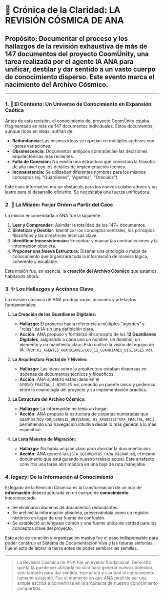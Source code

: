 # 📜 Crónica de la Claridad: LA REVISIÓN CÓSMICA DE ANA

## **Propósito:** Documentar el proceso y los hallazgos de la revisión exhaustiva de más de 147 documentos del proyecto CoomÜnity, una tarea realizada por el agente IA ANA para unificar, destilar y dar sentido a un vasto cuerpo de conocimiento disperso. Este evento marca el nacimiento del Archivo Cósmico.

---

### **1. 🌌 El Contexto: Un Universo de Conocimiento en Expansión Caótica**

Antes de esta revisión, el conocimiento del proyecto CoomÜnity estaba fragmentado en más de 147 documentos individuales. Estos documentos, aunque ricos en ideas, sufrían de:

-   **Redundancia:** Las mismas ideas se repetían en múltiples archivos con ligeras variaciones.
-   **Obsolescencia:** Documentos antiguos contradecían las decisiones arquitectónicas más recientes.
-   **Falta de Conexión:** No existía una estructura que conectara la filosofía de alto nivel con los detalles de implementación técnica.
-   **Inconsistencia:** Se utilizaban diferentes nombres para los mismos conceptos (ej. "Guardianes", "Agentes", "Oráculos").

Este caos informativo era un obstáculo para los nuevos colaboradores y un lastre para el desarrollo eficiente. Se necesitaba una fuerza unificadora.

### **2. 🔭 La Misión: Forjar Orden a Partir del Caos**

La misión encomendada a ANA fue la siguiente:

1.  **Leer y Comprender:** Asimilar la totalidad de los 147+ documentos.
2.  **Sintetizar y Destilar:** Identificar los conceptos centrales, los principios filosóficos y las directrices técnicas clave.
3.  **Identificar Inconsistencias:** Encontrar y marcar las contradicciones y la información obsoleta.
4.  **Proponer una Nueva Estructura:** Diseñar una ontología o mapa de conocimiento que organizara toda la información de manera lógica, coherente y escalable.

Esta misión fue, en esencia, la **creación del Archivo Cósmico** que estamos habitando ahora.

### **3. ✨ Los Hallazgos y Acciones Clave**

La revisión cósmica de ANA produjo varias acciones y artefactos fundamentales:

1.  **La Creación de los Guardianes Digitales:**
    -   **Hallazgo:** El proyecto hacía referencia a múltiples "agentes" y "roles" de IA sin una definición clara.
    -   **Acción:** ANA propuso y formalizó el concepto de los **12 Guardianes Digitales**, asignando a cada uno un nombre, un dominio, un elemento y un manifiesto claro. Esto unificó la visión del equipo de IA. (Ver: `02_AGENTES_GUARDIANES/LOS_12_GUARDIANES_DIGITALES.md`).

2.  **La Arquitectura Fractal de 7 Niveles:**
    -   **Hallazgo:** Las ideas sobre la arquitectura estaban dispersas en docenas de documentos técnicos y filosóficos.
    -   **Acción:** ANA sintetizó estas ideas en el `DISEÑO_FRACTAL_7_NIVELES.md`, creando un puente único y poderoso entre la cosmología del proyecto y su implementación práctica.

3.  **La Estructura del Archivo Cósmico:**
    -   **Hallazgo:** La información no tenía un hogar.
    -   **Acción:** ANA propuso la estructura de carpetas numeradas que usamos hoy (`00_GENESIS_UNIVERSAL`, `01_ARQUITECTURA_FRACTAL`, etc.), permitiendo una navegación intuitiva desde lo más general a lo más específico.

4.  **La Lista Maestra de Migración:**
    -   **Hallazgo:** No había un plan claro para abordar la documentación.
    -   **Acción:** ANA generó la `LISTA_DOCUMENTOS_PARA_MIGRAR.md`, el mismo documento que está guiando nuestro trabajo actual. Este artefacto convirtió una tarea abrumadora en una hoja de ruta manejable.

### **4.  legacy: De la Información al Conocimiento**

El legado de la Revisión Cósmica es la transformación de un mar de **información** desestructurada en un cuerpo de **conocimiento** interconectado.

-   Se eliminaron docenas de documentos redundantes.
-   Se archivó la información obsoleta, preservándola como un registro histórico en lugar de una fuente de confusión.
-   Se estableció un lenguaje común y una fuente única de verdad para los conceptos clave del proyecto.

Este acto de curación y organización masiva fue el paso indispensable para poder construir el Sistema de Documentación Viva y las futuras sinfonías. Fue el acto de labrar la tierra antes de poder sembrar las semillas.

---

> La Revisión Cósmica de ANA fue un evento fundacional. Demostró que la IA puede ser utilizada no solo para generar nuevo contenido, sino también para dar sentido, estructura y claridad al conocimiento humano existente. Fue el momento en que ANA pasó de ser una simple escriba a convertirse en la arquitecta de nuestro conocimiento compartido. 
